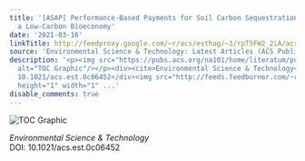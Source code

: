 ```yaml
---
title: '[ASAP] Performance-Based Payments for Soil Carbon Sequestration Can Enable
  a Low-Carbon Bioeconomy'
date: '2021-03-16'
linkTitle: http://feedproxy.google.com/~r/acs/esthag/~3/rpT5FW2_2iA/acs.est.0c06452
source: 'Environmental Science & Technology: Latest Articles (ACS Publications)'
description: '<p><img src="https://pubs.acs.org/na101/home/literatum/publisher/achs/journals/content/esthag/0/esthag.ahead-of-print/acs.est.0c06452/20210316/images/medium/es0c06452_0006.gif"
  alt="TOC Graphic"/></p><div><cite>Environmental Science & Technology</cite></div><div>DOI:
  10.1021/acs.est.0c06452</div><img src="http://feeds.feedburner.com/~r/acs/esthag/~4/rpT5FW2_2iA"
  height="1" width="1" ...'
disable_comments: true
---
```

<p><img src="https://pubs.acs.org/na101/home/literatum/publisher/achs/journals/content/esthag/0/esthag.ahead-of-print/acs.est.0c06452/20210316/images/medium/es0c06452_0006.gif" alt="TOC Graphic"/></p><div><cite>Environmental Science & Technology</cite></div><div>DOI: 10.1021/acs.est.0c06452</div><img src="http://feeds.feedburner.com/~r/acs/esthag/~4/rpT5FW2_2iA" height="1" width="1" ...